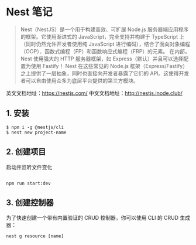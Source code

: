 # Nest 笔记

> Nest（NestJS）是一个用于构建高效、可扩展 Node.js 服务器端应用程序的框架。它使用渐进式的 JavaScript，完全支持并构建于 TypeScript 上（同时仍然允许开发者使用纯 JavaScript 进行编码），结合了面向对象编程（OOP）、函数式编程（FP）和函数响应式编程（FRP）的元素。
> 在内部，Nest 使用强大的 HTTP 服务器框架，如 Express（默认）并且可以选择配置为使用 Fastify！
> Nest 在这些常见的 Node.js 框架（Express/Fastify）之上提供了一层抽象，同时也直接向开发者暴露了它们的 API。这使得开发者可以自由使用众多为底层平台提供的第三方模块。

英文文档地址：https://nestjs.com/
中文文档地址：http://nestjs.inode.club/

## 1. 安装

```
$ npm i -g @nestjs/cli
$ nest new project-name
```

## 2. 创建项目

启动并监听文件变化

```

npm run start:dev

```

## 3. 创建控制器

为了快速创建一个带有内置验证的 CRUD 控制器，你可以使用 CLI 的 CRUD 生成器：

```
nest g resource [name]
```
